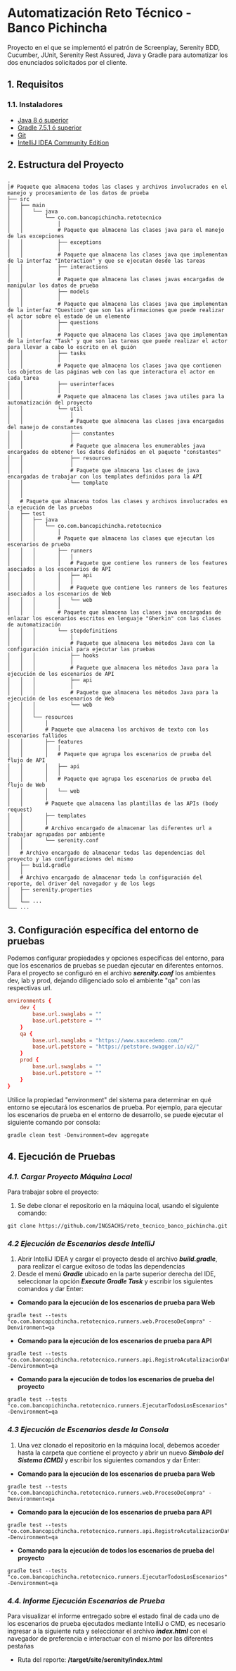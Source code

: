 # Automatización Reto Técnico - Banco Pichincha

Proyecto en el que se implementó el patrón de Screenplay, Serenity BDD, Cucumber, JUnit, Serenity Rest Assured, Java y 
Gradle para automatizar los dos enunciados solicitados por el cliente.

## 1. Requisitos
### 1.1. Instaladores
- [Java 8 ó superior](https://www.oracle.com/java/technologies/downloads/#java8)
- [Gradle 7.5.1 ó superior](https://gradle.org/install/)
- [Git](https://git-scm.com/downloads)
- [IntelliJ IDEA Community Edition](https://www.jetbrains.com/es-es/idea/download/#section=windows)

## 2. Estructura del Proyecto
```text
.
│# Paquete que almacena todos las clases y archivos involucrados en el manejo y procesamiento de los datos de prueba
├── src
│	├── main
│	│	└── java
│	│		└── co.com.bancopichincha.retotecnico
│	│			│
│	│			# Paquete que almacena las clases java para el manejo de las excepciones
│	│			├── exceptions
│	│			│
│	│			# Paquete que almacena las clases java que implementan de la interfaz "Interaction" y que se ejecutan desde las tareas
│	│			├── interactions
│	│			│
│	│			# Paquete que almacena las clases javas encargadas de manipular los datos de prueba
│	│			├── models
│	│			│
│	│			# Paquete que almacena las clases java que implementan de la interfaz "Question" que son las afirmaciones que puede realizar el actor sobre el estado de un elemento
│	│			├── questions
│	│			│
│	│			# Paquete que almacena las clases java que implementan de la interfaz "Task" y que son las tareas que puede realizar el actor para llevar a cabo lo escrito en el guión
│	│			├── tasks
│	│			│
│	│			# Paquete que almacena los clases java que contienen los objetos de las páginas web con las que interactura el actor en cada tarea
│	│			├── userinterfaces
│	│			│
│	│			# Paquete que almacena las clases java utiles para la automatización del proyecto
│	│			└── util
│	│				│
│	│				# Paquete que almacena las clases java encargadas del manejo de constantes
│	│				├── constantes
│	│				│
│	│				# Paquete que almacena los enumerables java encargados de obtener los datos definidos en el paquete "constantes"
│	│				├── resources
│	│				│
│	│				# Paquete que almacena las clases de java encargadas de trabajar con los templates definidos para la API
│	│				└── template
│	│
│	│
│	# Paquete que almacena todos las clases y archivos involucrados en la ejecución de las pruebas
│	├── test
│	│	├── java
│	│	│	└── co.com.bancopichincha.retotecnico
│	│	│		│
│	│	│		# Paquete que almacena las clases que ejecutan los escenarios de prueba
│	│	│		├── runners
│	│	│		│	│	
│	│	│		│	# Paquete que contiene los runners de los features asociados a los escenarios de API
│	│	│		│	├── api
│	│	│		│	│
│	│	│		│	# Paquete que contiene los runners de los features asociados a los escenarios de Web
│	│	│		│	└── web
│	│	│		│
│	│	│		# Paquete que almacena las clases java encargadas de enlazar los escenarios escritos en lenguaje "Gherkin" con las clases de automatización
│	│	│		└── stepdefinitions
│	│	│			│
│	│	│			# Paquete que almacena los métodos Java con la configuración inicial para ejecutar las pruebas
│	│	│			├── hooks
│	│	│			│
│	│	│			# Paquete que almacena los métodos Java para la ejecución de los escenarios de API
│	│	│			├── api
│	│	│			│
│	│	│			# Paquete que almacena los métodos Java para la ejecución de los escenarios de Web
│	│	│			└── web
│	│	│
│	│	└── resources
│	│		│
│	│		# Paquete que almacena los archivos de texto con los escenarios fallidos
│	│		├── features
│	│		│	│
│	│		│	# Paquete que agrupa los escenarios de prueba del flujo de API
│	│		│	├── api
│	│		│	│
│	│		│	# Paquete que agrupa los escenarios de prueba del flujo de Web
│	│		│	└── web
│	│		│
│	│		# Paquete que almacena las plantillas de las APIs (body request)
│	│		├── templates
│	│		│
│	│		# Archivo encargado de almacenar las diferentes url a trabajar agrupadas por ambiente
│	│		└── serenity.conf
│	│
│	# Archivo encargado de almacenar todas las dependencias del proyecto y las configuraciones del mismo
│	├── build.gradle
│	│
│	# Archivo encargado de almacenar toda la configuración del reporte, del driver del navegador y de los logs
│	├── serenity.properties
│	│
│	└── ···
└── ···
```

## 3. Configuración específica del entorno de pruebas
Podemos configurar propiedades y opciones específicas del entorno, para que los escenarios de pruebas se puedan ejecutar
en diferentes entornos. Para el proyecto se configuró en el archivo ***serenity.conf*** los ambientes dev, lab y prod,
dejando diligenciado solo el ambiente "qa" con las respectivas url.

```conf
environments {
    dev {
        base.url.swaglabs = ""
        base.url.petstore = ""
    }
    qa {
        base.url.swaglabs = "https://www.saucedemo.com/"
        base.url.petstore = "https://petstore.swagger.io/v2/"
    }
    prod {
        base.url.swaglabs = ""
        base.url.petstore = ""
    }
}
```

Utilice la propiedad "environment" del sistema para determinar en qué entorno se ejecutará los escenarios de prueba.
Por ejemplo, para ejecutar los escenarios de prueba en el entorno de desarrollo, se puede ejecutar el siguiente comando 
por consola:
```console
gradle clean test -Denvironment=dev aggregate
```

## 4. Ejecución de Pruebas

### *4.1. Cargar Proyecto Máquina Local*
Para trabajar sobre el proyecto:
1. Se debe clonar el repositorio en la máquina local, usando el siguiente comando:
```console
git clone https://github.com/INGSACHS/reto_tecnico_banco_pichincha.git
```

### *4.2 Ejecución de Escenarios desde IntelliJ*

1. Abrir IntelliJ IDEA y cargar el proyecto desde el archivo ***build.gradle***, para realizar el cargue exitoso de todas
   las dependencias
2. Desde el menú ***Gradle*** ubicado en la parte superior derecha del IDE, seleccionar la opción ***Execute Gradle Task***
y escribir los siguientes comandos y dar Enter:

- **Comando para la ejecución de los escenarios de prueba para Web**
```console
gradle test --tests "co.com.bancopichincha.retotecnico.runners.web.ProcesoDeCompra" -Denvironment=qa
```
- **Comando para la ejecución de los escenarios de prueba para API**
```console
gradle test --tests "co.com.bancopichincha.retotecnico.runners.api.RegistroAcutalizacionDatosMascota" -Denvironment=qa
```

- **Comando para la ejecución de todos los escenarios de prueba del proyecto**
```console
gradle test --tests "co.com.bancopichincha.retotecnico.runners.EjecutarTodosLosEscenarios" -Denvironment=qa
```

### *4.3 Ejecución de Escenarios desde la Consola*
1. Una vez clonado el repositorio en la máquina local, debemos acceder hasta la carpeta que contiene el proyecto y abrir
un nuevo ***Símbolo del Sistema (CMD)*** y escribir los siguientes comandos y dar Enter:

- **Comando para la ejecución de los escenarios de prueba para Web**
```console
gradle test --tests "co.com.bancopichincha.retotecnico.runners.web.ProcesoDeCompra" -Denvironment=qa
```
- **Comando para la ejecución de los escenarios de prueba para API**
```console
gradle test --tests "co.com.bancopichincha.retotecnico.runners.api.RegistroAcutalizacionDatosMascota" -Denvironment=qa
```

- **Comando para la ejecución de todos los escenarios de prueba del proyecto**
```console
gradle test --tests "co.com.bancopichincha.retotecnico.runners.EjecutarTodosLosEscenarios" -Denvironment=qa
```

### *4.4. Informe Ejecución Escenarios de Prueba*
Para visualizar el informe entregado sobre el estado final de cada uno de los escenarios de prueba ejecutados mediante
IntelliJ o CMD, es necesario ingresar a la siguiente ruta y seleccionar el archivo ***index.html*** con el navegador de
preferencia e interactuar con el mismo por las diferentes pestañas

- Ruta del reporte: **/target/site/serenity/index.html**